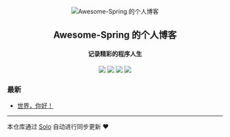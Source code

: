 <p align="center"><img alt="Awesome-Spring 的个人博客" src="https://static.b3log.org/images/brand/solo-32.png"></p><h2 align="center">
Awesome-Spring 的个人博客
</h2>

<h4 align="center">记录精彩的程序人生</h4>
<p align="center"><a title="Awesome-Spring 的个人博客" target="_blank" href="https://github.com/Awesome-Spring/solo-blog"><img src="https://img.shields.io/github/last-commit/Awesome-Spring/solo-blog.svg?style=flat-square&color=FF9900"></a>
<a title="GitHub repo size in bytes" target="_blank" href="https://github.com/Awesome-Spring/solo-blog"><img src="https://img.shields.io/github/repo-size/Awesome-Spring/solo-blog.svg?style=flat-square"></a>
<a title="Solo Version" target="_blank" href="https://github.com/b3log/solo/releases"><img src="https://img.shields.io/badge/solo-3.6.4-f1e05a.svg?style=flat-square&color=blueviolet"></a>
<a title="Hits" target="_blank" href="https://github.com/b3log/hits"><img src="https://hits.b3log.org/Awesome-Spring/solo-blog.svg"></a></p>

### 最新

* [世界，你好！](http://jiangtao.store/hello-solo)



---

本仓库通过 [Solo](https://github.com/b3log/solo) 自动进行同步更新 ❤️ 